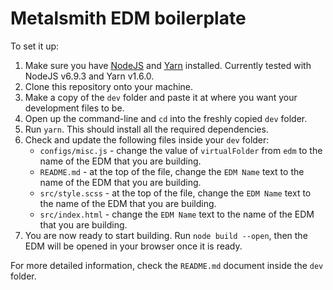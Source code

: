 # Metalsmith EDM boilerplate

To set it up:

1. Make sure you have [NodeJS](http://nodejs.org) and [Yarn](http://yarnpkg.com/) installed. Currently tested with NodeJS v6.9.3 and Yarn v1.6.0.
2. Clone this repository onto your machine.
3. Make a copy of the `dev` folder and paste it at where you want your development files to be.
4. Open up the command-line and `cd` into the freshly copied `dev` folder.
5. Run `yarn`. This should install all the required dependencies.
6. Check and update the following files inside your `dev` folder:
    - `configs/misc.js` - change the value of `virtualFolder` from `edm` to the name of the EDM that you are building.
    - `README.md` - at the top of the file, change the `EDM Name` text to the name of the EDM that you are building.
    - `src/style.scss` - at the top of the file, change the `EDM Name` text to the name of the EDM that you are building.
    - `src/index.html` - change the `EDM Name` text to the name of the EDM that you are building.
7. You are now ready to start building. Run `node build --open`, then the EDM will be opened in your browser once it is ready.

For more detailed information, check the `README.md` document inside the `dev` folder.
